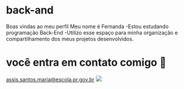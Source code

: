 # back-and
Boas vindas ao meu perfil
Meu nome é Fernanda
-Estou estudando programação Back-End
-Utilizo esse espaço para minha organização e compartilhamento dos meus projetos desenvolvidos.
# você entra em contato comigo 📧
assis.santos.maria@escola.pr.gov.br
![](https://media1.tenor.com/m/qzc9bkg5RNcAAAAC/but-why-tho.gif)

